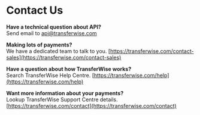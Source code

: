 # Contact Us

**Have a technical question about API?**</br>
Send email to api@transferwise.com


**Making lots of payments?**</br>
We have a dedicated team to talk to you. [https://transferwise.com/contact-sales](https://transferwise.com/contact-sales)


**Have a question about how TransferWise works?**<br/>
Search TransferWise Help Centre. [https://transferwise.com/help](https://transferwise.com/help)


**Want more information about your payments?** <br/>
Lookup TransferWise Support Centre details. [https://transferwise.com/contact](https://transferwise.com/contact)
